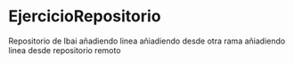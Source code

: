 # EjercicioRepositorio
Repositorio de Ibai
añadiendo linea 
añiadiendo desde otra rama
añiadiendo linea desde repositorio remoto
